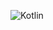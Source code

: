 
![Kotlin](https://jetpackcomposeworld.com/wp-content/uploads/2023/06/kotlin-roadmap-thumanil-image.webp)
